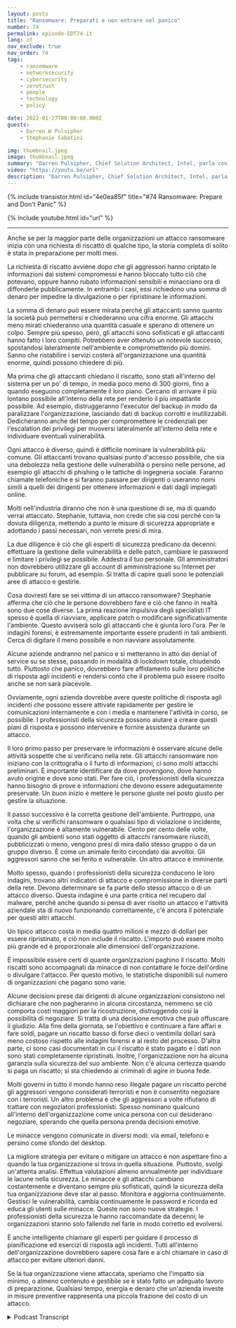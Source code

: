 ```yaml
---
layout: posts
title: "Ransomware: Preparati e non entrare nel panico"
number: 74
permalink: episode-EDT74-it
lang: it
nav_exclude: true
nav_order: 74
tags:
    - ransomware
    - networksecurity
    - cybersecurity
    - zerotrust
    - people
    - technology
    - policy

date: 2022-01-27T00:00:00.000Z
guests:
    - Darren W Pulsipher
    - Stephanie Sabatini

img: thumbnail.jpeg
image: thumbnail.jpeg
summary: "Darren Pulsipher, Chief Solution Architect, Intel, parla con Stephanie Sabatini, Sr. Director, Professional Services, Hitachi Systems Security, riguardo alla prevenzione e preparazione agli attacchi ransomware e a cosa fare nel caso in cui la tua organizzazione venga attaccata."
video: "https://youtu.be/url"
description: "Darren Pulsipher, Chief Solution Architect, Intel, parla con Stephanie Sabatini, Sr. Director, Professional Services, Hitachi Systems Security, riguardo alla prevenzione e preparazione agli attacchi ransomware e a cosa fare nel caso in cui la tua organizzazione venga attaccata."
---
```


<div>
{% include transistor.html id="4e0ea85f" title="#74 Ransomware: Prepare and Don't Panic" %}

{% include youtube.html id="url" %}
</div>

---

Anche se per la maggior parte delle organizzazioni un attacco ransomware inizia con una richiesta di riscatto di qualche tipo, la storia completa di solito è stata in preparazione per molti mesi.

La richiesta di riscatto avviene dopo che gli aggressori hanno criptato le informazioni dai sistemi compromessi e hanno bloccato tutto ciò che potevano, oppure hanno rubato informazioni sensibili e minacciano ora di diffonderle pubblicamente. In entrambi i casi, essi richiedono una somma di denaro per impedire la divulgazione o per ripristinare le informazioni.

La somma di denaro può essere mirata perché gli attaccanti sanno quanto la società può permettersi e chiederanno una cifra enorme. Gli attacchi meno mirati chiederanno una quantità casuale e sperano di ottenere un colpo. Sempre più spesso, però, gli attacchi sono sofisticati e gli attaccanti hanno fatto i loro compiti. Potrebbero aver ottenuto un notevole successo, spostandosi lateralmente nell'ambiente e compromettendo più domini. Sanno che ristabilire i servizi costerà all'organizzazione una quantità enorme, quindi possono chiedere di più.

Ma prima che gli attaccanti chiedano il riscatto, sono stati all'interno del sistema per un po' di tempo, in media poco meno di 300 giorni, fino a quando eseguono completamente il loro piano. Cercano di arrivare il più lontano possibile all'interno della rete per renderlo il più impattante possibile. Ad esempio, distruggeranno l'executor del backup in modo da paralizzare l'organizzazione, lasciando dati di backup corrotti e inutilizzabili. Dedicheranno anche del tempo per compromettere le credenziali per l'escalation dei privilegi per muoversi lateralmente all'interno della rete e individuare eventuali vulnerabilità.

Ogni attacco è diverso, quindi è difficile nominare la vulnerabilità più comune. Gli attaccanti trovano qualsiasi punto d'accesso possibile, che sia una debolezza nella gestione delle vulnerabilità o persino nelle persone, ad esempio gli attacchi di phishing o le tattiche di ingegneria sociale. Faranno chiamate telefoniche e si faranno passare per dirigenti o useranno nomi simili a quelli dei dirigenti per ottenere informazioni e dati dagli impiegati online.

Molti nell'industria diranno che non è una questione di se, ma di quando verrai attaccato. Stephanie, tuttavia, non crede che sia così perché con la dovuta diligenza, mettendo a punto le misure di sicurezza appropriate e adottando i passi necessari, non verrete presi di mira.

La due diligence è ciò che gli esperti di sicurezza predicano da decenni: effettuare la gestione delle vulnerabilità e delle patch, cambiare le password e limitare i privilegi se possibile. Addestra il tuo personale. Gli amministratori non dovrebbero utilizzare gli account di amministrazione su Internet per pubblicare su forum, ad esempio. Si tratta di capire quali sono le potenziali aree di attacco e gestirle.

Cosa dovresti fare se sei vittima di un attacco ransomware? Stephanie afferma che ciò che le persone dovrebbero fare e ciò che fanno in realtà sono due cose diverse. La prima reazione impulsiva degli specialisti IT spesso è quella di riavviare, applicare patch o modificare significativamente l'ambiente. Questo avviserà solo gli attaccanti che è giunta loro l'ora. Per le indagini forensi, è estremamente importante essere prudenti in tali ambienti. Cerca di digitare il meno possibile e non riavviare assolutamente.

Alcune aziende andranno nel panico e si metteranno in atto dei denial of service su se stesse, passando in modalità di lockdown totale, chiudendo tutto. Piuttosto che panico, dovrebbero fare affidamento sulle loro politiche di risposta agli incidenti e rendersi conto che il problema può essere risolto anche se non sarà piacevole.

Ovviamente, ogni azienda dovrebbe avere queste politiche di risposta agli incidenti che possono essere attivate rapidamente per gestire le comunicazioni internamente e con i media e mantenere l'attività in corso, se possibile. I professionisti della sicurezza possono aiutare a creare questi piani di risposta e possono intervenire e fornire assistenza durante un attacco.

Il loro primo passo per preservare le informazioni è osservare alcune delle attività sospette che si verificano nella rete. Gli attacchi ransomware non iniziano con la crittografia o il furto di informazioni; ci sono molti attacchi preliminari. È importante identificare da dove provengono, dove hanno avuto origine e dove sono stati. Per fare ciò, i professionisti della sicurezza hanno bisogno di prove e informazioni che devono essere adeguatamente preservate. Un buon inizio è mettere le persone giuste nel posto giusto per gestire la situazione.

Il passo successivo è la corretta gestione dell'ambiente. Purtroppo, una volta che si verifichi ransomware o qualsiasi tipo di violazione o incidente, l'organizzazione è altamente vulnerabile. Cento per cento delle volte, quando gli ambienti sono stati oggetto di attacchi ransomware riusciti, pubblicizzati o meno, vengono presi di mira dallo stesso gruppo o da un gruppo diverso. È come un animale ferito circondato dai avvoltoi. Gli aggressori sanno che sei ferito e vulnerabile. Un altro attacco è imminente.

Molto spesso, quando i professionisti della sicurezza conducono le loro indagini, trovano altri indicatori di attacco e compromissione in diverse parti della rete. Devono determinare se fa parte dello stesso attacco o di un attacco diverso. Questa indagine è una parte critica nel recupero dal malware, perché anche quando si pensa di aver risolto un attacco e l'attività aziendale sta di nuovo funzionando correttamente, c'è ancora il potenziale per questi altri attacchi.

Un tipico attacco costa in media quattro milioni e mezzo di dollari per essere ripristinato, e ciò non include il riscatto. L'importo può essere molto più grande ed è proporzionale alle dimensioni dell'organizzazione.

È impossibile essere certi di quante organizzazioni paghino il riscatto. Molti riscatti sono accompagnati da minacce di non contattare le forze dell'ordine o divulgare l'attacco. Per questo motivo, le statistiche disponibili sul numero di organizzazioni che pagano sono varie.

Alcune decisioni prese dai dirigenti di alcune organizzazioni consistono nel dichiarare che non pagheranno in alcuna circostanza, nemmeno se ciò comporta costi maggiori per la ricostruzione, distruggendo così la possibilità di negoziare. Si tratta di una decisione emotiva che può offuscare il giudizio. Alla fine della giornata, se l'obiettivo è continuare a fare affari e fare soldi, pagare un riscatto basso di forse dieci o ventimila dollari sarà meno costoso rispetto alle indagini forensi e al resto del processo. D'altra parte, ci sono casi documentati in cui il riscatto è stato pagato e i dati non sono stati completamente ripristinati. Inoltre, l'organizzazione non ha alcuna garanzia sulla sicurezza del suo ambiente. Non c'è alcuna certezza quando si paga un riscatto; si sta chiedendo ai criminali di agire in buona fede.

Molti governi in tutto il mondo hanno reso illegale pagare un riscatto perché gli aggressori vengono considerati terroristi e non è consentito negoziare con i terroristi. Un altro problema è che gli aggressori a volte rifiutano di trattare con negoziatori professionisti. Spesso nominano qualcuno all'interno dell'organizzazione come unica persona con cui desiderano negoziare, sperando che quella persona prenda decisioni emotive.

Le minacce vengono comunicate in diversi modi: via email, telefono e persino come sfondo del desktop.

La migliore strategia per evitare o mitigare un attacco è non aspettare fino a quando la tua organizzazione si trova in quella situazione. Piuttosto, svolgi un'attenta analisi. Effettua valutazioni almeno annualmente per individuare le lacune nella sicurezza. Le minacce e gli attacchi cambiano costantemente e diventano sempre più sofisticati, quindi la sicurezza della tua organizzazione deve star al passo. Monitora e aggiorna continuamente. Gestisci le vulnerabilità, cambia continuamente le password e ricorda ed educa gli utenti sulle minacce. Queste non sono nuove strategie. I professionisti della sicurezza le hanno raccomandate da decenni; le organizzazioni stanno solo fallendo nel farle in modo corretto ed evolversi.

È anche intelligente chiamare gli esperti per guidare il processo di pianificazione ed esercizi di risposta agli incidenti. Tutti all'interno dell'organizzazione dovrebbero sapere cosa fare e a chi chiamare in caso di attacco per evitare ulteriori danni.

Se la tua organizzazione viene attaccata, speriamo che l'impatto sia minimo, o almeno contenuto e gestibile se è stato fatto un adeguato lavoro di preparazione. Qualsiasi tempo, energia e denaro che un'azienda investe in misure preventive rappresenta una piccola frazione del costo di un attacco.



<details>
<summary> Podcast Transcript </summary>

<p></p>

</details>
